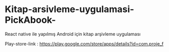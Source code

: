 # Kitap-arsivleme-uygulamasi-PickAbook-
React native ile yapılmış Android için kitap arşivleme uygulaması

Play-store-link : https://play.google.com/store/apps/details?id=com.proje_f
